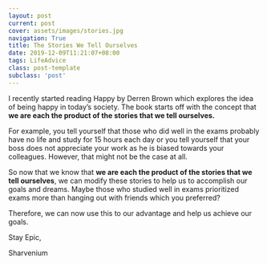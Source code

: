 ```yaml
---
layout: post
current: post
cover: assets/images/stories.jpg
navigation: True
title: The Stories We Tell Ourselves
date: 2019-12-09T11:21:07+08:00
tags: LifeAdvice
class: post-template
subclass: 'post'
---
```

I recently started reading Happy by Derren Brown which explores the idea of being happy in today’s society. The book starts off with the concept that **we are each the product of the stories that we tell ourselves.**

For example, you tell yourself that those who did well in the exams probably have no life and study for 15 hours each day or you tell yourself that your boss does not appreciate your work as he is biased towards your colleagues. However, that might not be the case at all.

So now that we know that **we are each the product of the stories that we tell ourselves**, we can modify these stories to help us to accomplish our goals and dreams. Maybe those who studied well in exams prioritized exams more than hanging out with friends which you preferred?

Therefore, we can now use this to our advantage and help us achieve our goals.

Stay Epic,

Sharvenium